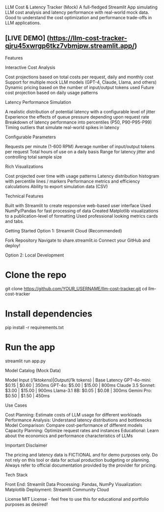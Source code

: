 LLM Cost & Latency Tracker (Mock)
A full-fledged Streamlit App simulating LLM cost analysis and latency performance with real-world mock data. Good to understand the cost optimization and performance trade-offs in LLM applications.

## **[LIVE DEMO] (https://llm-cost-tracker-qjru45xwrgp6tkz7vbmjpw.streamlit.app/)**

Features


Interactive Cost Analysis


Cost projections based on total costs per request, daily and monthly cost
Support for multiple mock LLM models (GPT-4, Claude, Llama, and others)
Dynamic pricing based on the number of input/output tokens used
Future cost projection based on daily usage patterns

Latency Performance Simulation


A realistic distribution of potential latency with a configurable level of jitter
Experience the effects of queue pressure depending upon request rate
Breakdown of latency performance into percentiles (P50, P90-P95-P99)
Timing outliers that simulate real-world spikes in latency

Configurable Parameters


Requests per minute (1-600 RPM)
Average number of input/output tokens per request
Total hours of use on a daily basis
Range for latency jitter and controlling total sample size


Rich Visualizations


Cost projected over time with usage patterns
Latency distribution histogram with percentile lines / markers
Performance metrics and efficiency calculations
Ability to export simulation data (CSV)


Technical Features


Built with Streamlit to create responsive web-based user interface
Used NumPy/Pandas for fast processing of data
Created Matplotlib visualizations to a publication-level of formatting
Used professional looking metrics cards and tabs.


Getting Started
Option 1: Streamlit Cloud (Recommended)


Fork Repository
Navigate to share.streamlit.io
Connect your GitHub and deploy!

Option 2: Local Development
# Clone the repo
git clone https://github.com/YOUR_USERNAME/llm-cost-tracker.git
cd llm-cost-tracker

# Install dependencies
pip install -r requirements.txt

# Run the app
streamlit run app.py

Model Catalog (Mock Data)

Model Input ($/1k tokens) | Output ($/1k tokens) | Base Latency
GPT-4o-mini: $0.15 | $0.60 | 350ms
GPT-4o: $5.00 | $15.00 | 800ms 
Claude 3.5 Sonnet: $3.00 | $15.00 | 900ms 
Llama-3.1 8B: $0.05 | $0.08 | 300ms 
Gemini Pro: $0.50 | $1.50 | 450ms


 Use Cases


Cost Planning: Estimate costs of LLM usage for different workloads
Performance Analysis: Understand latency distributions and bottlenecks
Model Comparison: Compare cost-performance of different models
Capacity Planning: Optimize request rates and instances
Educational: Learn about the economics and performance characteristics of LLMs

Important Disclaimer

The pricing and latency data is FICTIONAL and for demo purposes only. Do not rely on this tool or data for actual production budgeting or planning. Always refer to official documentation provided by the provider for pricing.

Tech Stack


Front End: Streamlit
Data Processing: Pandas, NumPy
Visualization: Matplotlib
Deployment: Streamlit Community Cloud

License 
MIT License - feel free to use this for educational and portfolio purposes as desired!


